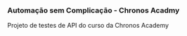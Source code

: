 ### Automação sem Complicação - Chronos Acadmy

Projeto de testes de API do curso da Chronos Academy